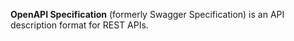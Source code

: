 **OpenAPI Specification** (formerly Swagger Specification) is an API description format for REST APIs.